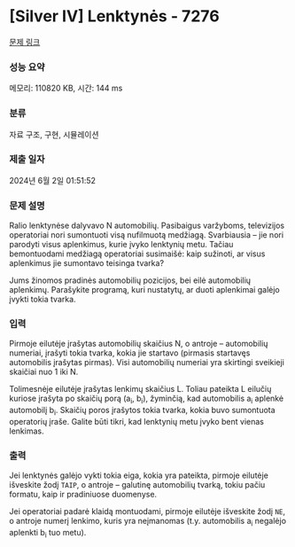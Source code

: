 # [Silver IV] Lenktynės - 7276 

[문제 링크](https://www.acmicpc.net/problem/7276) 

### 성능 요약

메모리: 110820 KB, 시간: 144 ms

### 분류

자료 구조, 구현, 시뮬레이션

### 제출 일자

2024년 6월 2일 01:51:52

### 문제 설명

<p>Ralio lenktynėse dalyvavo N automobilių. Pasibaigus varžyboms, televizijos operatoriai nori sumontuoti visą nufilmuotą medžiagą. Svarbiausia – jie nori parodyti visus aplenkimus, kurie įvyko lenktynių metu. Tačiau bemontuodami medžiagą operatoriai susimaišė: kaip sužinoti, ar visus aplenkimus jie sumontavo teisinga tvarka?</p>

<p>Jums žinomos pradinės automobilių pozicijos, bei eilė automobilių aplenkimų. Parašykite programą, kuri nustatytų, ar duoti aplenkimai galėjo įvykti tokia tvarka.</p>

### 입력 

 <p>Pirmoje eilutėje įrašytas automobilių skaičius N, o antroje – automobilių numeriai, įrašyti tokia tvarka, kokia jie startavo (pirmasis startavęs automobilis įrašytas pirmas). Visi automobilių numeriai yra skirtingi sveikieji skaičiai nuo 1 iki N.</p>

<p>Tolimesnėje eilutėje įrašytas lenkimų skaičius L. Toliau pateikta L eilučių kuriose įrašyta po skaičių porą (a<sub>i</sub>, b<sub>i</sub>), žyminčią, kad automobilis a<sub>i</sub> aplenkė automobilį b<sub>i</sub>. Skaičių poros įrašytos tokia tvarka, kokia buvo sumontuota operatorių įraše. Galite būti tikri, kad lenktynių metu įvyko bent vienas lenkimas.</p>

### 출력 

 <p>Jei lenktynės galėjo vykti tokia eiga, kokia yra pateikta, pirmoje eilutėje išveskite žodį <code>TAIP</code>, o antroje – galutinę automobilių tvarką, tokiu pačiu formatu, kaip ir pradiniuose duomenyse.</p>

<p>Jei operatoriai padarė klaidą montuodami, pirmoje eilutėje išveskite žodį <code>NE</code>, o antroje numerį lenkimo, kuris yra neįmanomas (t.y. automobilis a<sub>i</sub> negalėjo aplenkti b<sub>i</sub> tuo metu).</p>

